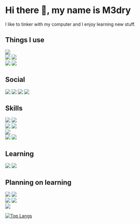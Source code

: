 # Hi there 👋, my name is M3dry
I like to tinker with my computer and I enjoy learning new stuff.
## Things I use
[<img src="https://img.shields.io/badge/Artix_Linux-10A0CC?style=for-the-badge&logo=artix-linux&logoColor=white">](https://artixlinux.org)\
[<img src="https://img.shields.io/badge/NeoVim-57A143?&style=for-the-badge&logo=neovim&logoColor=white">](https://github.com/m3dry/dotfiles/tree/master/.config/nvim)
[<img src="https://img.shields.io/badge/Emacs-7F5AB6?&style=for-the-badge&logo=gnu-emacs&logoColor=white">](https://github.com/m3dry/doom-emacs)\
[<img src="https://img.shields.io/badge/Dwm-005577?&style=for-the-badge&logo=dwm&logoColor=white">](https://github.com/m3dry/dwm)
[<img src="https://img.shields.io/badge/St-005577?&style=for-the-badge&logo=suckless&logoColor=white">](https://github.com/m3dry/st)
## Social
[<img src="https://img.shields.io/badge/M3dry-FF4500?style=for-the-badge&logo=reddit&logoColor=white">](https://reddit.com/u/M3dry)
[<img src="https://img.shields.io/badge/M3dry2528-7289DA?style=for-the-badge&logo=discord&logoColor=white">](https://discord.com/users/336522279498416138)
[<img src="https://img.shields.io/badge/M3dry-white?style=for-the-badge&logo=github&logoColor=black">](https://github.com/m3dry)
[<img src="https://img.shields.io/badge/M3dry-E4405F?style=for-the-badge&logo=instagram&logoColor=white">](https://instagram.com/M3dry)
## Skills
<img src="https://img.shields.io/badge/Linux-FCC624?style=for-the-badge&logo=linux&logoColor=black"> <img src="https://img.shields.io/badge/C-00599C?style=for-the-badge&logo=c&logoColor=white">\
<img src="https://img.shields.io/badge/NeoVim-57A143?&style=for-the-badge&logo=neovim&logoColor=white">
<img src="https://img.shields.io/badge/Lua-2C2D72?style=for-the-badge&logo=lua&logoColor=white">\
[<img src="https://img.shields.io/badge/Emacs-7F5AB6?&style=for-the-badge&logo=gnu-emacs&logoColor=white">](https://github.com/m3dry/doom-emacs)\
<img src="https://img.shields.io/badge/Github-white?style=for-the-badge&logo=github&logoColor=black">
<img src="https://img.shields.io/badge/Git-F05032?style=for-the-badge&logo=git&logoColor=white">
## Learning
<img src="https://img.shields.io/badge/Go-00ADD8?style=for-the-badge&logo=go&logoColor=white"> <img src="https://img.shields.io/badge/OpenGL-FFFFFF?style=for-the-badge&logo=opengl">
## Planning on learning
<img src="https://img.shields.io/badge/Haskell-5D4F85?style=for-the-badge&logo=haskell&logoColor=white"> <img src="https://img.shields.io/badge/Scala-DC322F?style=for-the-badge&logo=scala&logoColor=white">\
<img src="https://img.shields.io/badge/JavaScript-323330?style=for-the-badge&logo=javascript&logoColor=F7DF1E">
<img src="https://img.shields.io/badge/TypeScript-007ACC?style=for-the-badge&logo=typescript&logoColor=white">\
<img src="https://img.shields.io/badge/Assembly-654FF0?style=for-the-badge">

[![Top Langs](https://github-readme-stats.vercel.app/api/top-langs/?username=M3dry&text_color=000000&layout=compact)](https://github.com/anuraghazra/github-readme-stats)
